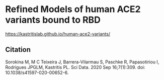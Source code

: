 # Refined Models of human ACE2 variants bound to RBD

https://kastritislab.github.io/human-ace2-variants/

## Citation
Sorokina M, M C Teixeira J, Barrera-Vilarmau S, Paschke R, Papasotiriou I, Rodrigues JPGLM, Kastritis PL.
Sci Data. 2020 Sep 16;7(1):309. doi: 10.1038/s41597-020-00652-6.
